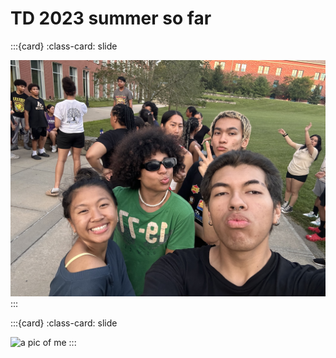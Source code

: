 # TD 2023 summer so far

:::{card}
:class-card: slide

![manhunt with friends](_static/img/IMG-6827.jpg)
:::


:::{card}
:class-card: slide

![a pic of me](_static/img/IMG-6865.PNG)
:::

```{include} _static/play_pause.html
```


